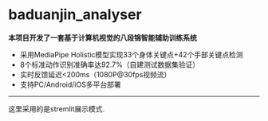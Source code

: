 # baduanjin_analyser
**本项目开发了一套基于计算机视觉的八段锦智能辅助训练系统**
- 采用MediaPipe Holistic模型实现33个身体关键点+42个手部关键点检测
- 8个标准动作识别准确率达92.7%（自建测试数据集验证）
- 实时反馈延迟<200ms（1080P@30fps视频流）
- 支持PC/Android/iOS多平台部署
---
这里采用的是stremlit展示模式.
